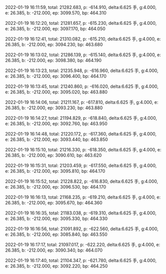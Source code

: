 2022-01-19 16:11:59, total: 21282.683, p: -614.910, delta:6.625 手, g:4.000, e: 26.385, b: -212.000, ep: 3099.570, bp: 464.310

2022-01-19 16:12:20, total: 21281.657, p: -615.230, delta:6.625 手, g:4.000, e: 26.385, b: -212.000, ep: 3097.170, bp: 464.050

2022-01-19 16:12:41, total: 21310.082, p: -615.210, delta:6.625 手, g:4.000, e: 26.385, b: -212.000, ep: 3094.230, bp: 463.680

2022-01-19 16:13:02, total: 21286.139, p: -615.140, delta:6.625 手, g:4.000, e: 26.385, b: -212.000, ep: 3098.380, bp: 464.190

2022-01-19 16:13:23, total: 21235.948, p: -616.960, delta:6.625 手, g:4.000, e: 26.385, b: -212.000, ep: 3096.400, bp: 464.170

2022-01-19 16:13:45, total: 21240.860, p: -616.020, delta:6.625 手, g:4.000, e: 26.385, b: -212.000, ep: 3095.020, bp: 463.880

2022-01-19 16:14:06, total: 21211.167, p: -617.810, delta:6.625 手, g:4.000, e: 26.385, b: -212.000, ep: 3093.230, bp: 463.880

2022-01-19 16:14:27, total: 21194.829, p: -618.840, delta:6.625 手, g:4.000, e: 26.385, b: -212.000, ep: 3092.760, bp: 463.950

2022-01-19 16:14:48, total: 21220.172, p: -617.360, delta:6.625 手, g:4.000, e: 26.385, b: -212.000, ep: 3093.440, bp: 463.850

2022-01-19 16:15:10, total: 21216.330, p: -618.350, delta:6.625 手, g:4.000, e: 26.385, b: -212.000, ep: 3090.610, bp: 463.620

2022-01-19 16:15:31, total: 21203.459, p: -617.550, delta:6.625 手, g:4.000, e: 26.385, b: -212.000, ep: 3095.810, bp: 464.170

2022-01-19 16:15:52, total: 21228.822, p: -616.830, delta:6.625 手, g:4.000, e: 26.385, b: -212.000, ep: 3096.530, bp: 464.170

2022-01-19 16:16:13, total: 21168.235, p: -619.210, delta:6.625 手, g:4.000, e: 26.385, b: -212.000, ep: 3095.670, bp: 464.360

2022-01-19 16:16:35, total: 21183.038, p: -619.310, delta:6.625 手, g:4.000, e: 26.385, b: -212.000, ep: 3095.330, bp: 464.330

2022-01-19 16:16:56, total: 21091.892, p: -622.560, delta:6.625 手, g:4.000, e: 26.385, b: -212.000, ep: 3085.840, bp: 463.550

2022-01-19 16:17:17, total: 21097.017, p: -622.220, delta:6.625 手, g:4.000, e: 26.385, b: -212.000, ep: 3090.340, bp: 464.070

2022-01-19 16:17:40, total: 21104.347, p: -621.780, delta:6.625 手, g:4.000, e: 26.385, b: -212.000, ep: 3092.220, bp: 464.250